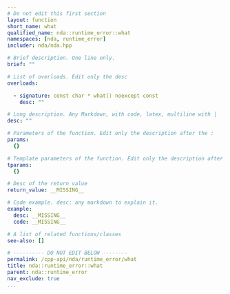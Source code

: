 ```yaml
---
# Do not edit this first section
layout: function
short_name: what
qualified_name: nda::runtime_error::what
namespaces: [nda, runtime_error]
includer: nda/nda.hpp

# Brief description. One line only.
brief: ""

# List of overloads. Edit only the desc
overloads:

  - signature: const char * what() noexcept const
    desc: ""

# Long description. Any Markdown, with code, latex, multiline with |
desc: ""

# Parameters of the function. Edit only the description after the :
params:
  {}

# Template parameters of the function. Edit only the description after the :
tparams:
  {}

# Desc of the return value
return_value: __MISSING__

# Code example. desc: any markdown to explain it.
example:
  desc: __MISSING__
  code: __MISSING__

# A list of related functions/classes
see-also: []

# ---------- DO NOT EDIT BELOW --------
permalink: /cpp-api/nda/runtime_error/what
title: nda::runtime_error::what
parent: nda::runtime_error
nav_exclude: true
...
```


